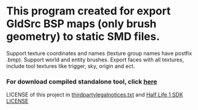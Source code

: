 # This program created for export GldSrc BSP maps (only brush geometry) to static SMD files.
Support texture coordinates and names (texture group names have postfix .bmp).
Support world and entity brushes. 
Export faces with all textures, include tool textures like trigger, sky, origin and ect.

### For download compiled standalone tool, click [here](https://github.com/Sergey-KoRJiK/GldSrcBSPtoSMD/raw/master/GoldSrcBSPtoSMD.exe)

LICENSE of this project in [thirdpartylegalnotices.txt](https://github.com/Sergey-KoRJiK/GldSrcBSPtoSMD/blob/master/LICENSES/thirdpartylegalnotices.txt) and [Half Life 1 SDK LICENSE](https://github.com/Sergey-KoRJiK/GldSrcBSPtoSMD/blob/master/LICENSES/LICENSE%20HALF-LIFE%20SDK.txt)

